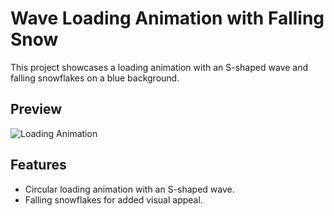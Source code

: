 # Wave Loading Animation with Falling Snow

This project showcases a loading animation with an S-shaped wave and falling snowflakes on a blue background.

## Preview
![Loading Animation](preview.gif)

## Features

- Circular loading animation with an S-shaped wave.
- Falling snowflakes for added visual appeal.

